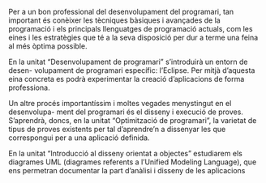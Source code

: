 

Per a un bon professional del desenvolupament del programari, tan important és conèixer les tècniques bàsiques i avançades de la programació i els principals llenguatges de programació actuals, com les eines i les estratègies que té a la seva disposició per dur a terme una feina al més òptima possible.

En la unitat “Desenvolupament de programari” s’introduirà un entorn de desen- volupament de programari específic: l’Eclipse. Per mitjà d’aquesta eina concreta es podrà experimentar la creació d’aplicacions de forma professiona.

Un altre procés importantíssim i moltes vegades menystingut en el desenvolupa- ment del programari és el disseny i execució de proves. S’aprendrà, doncs, en la unitat “Optimització de programari”, la varietat de tipus de proves existents per tal d’aprendre’n a dissenyar les que correspongui per a una aplicació definida.

En la unitat “Introducció al disseny orientat a objectes” estudiarem els diagrames
UML (diagrames referents a l’Unified Modeling Language), que ens permetran
documentar la part d’anàlisi i disseny de les aplicacions
